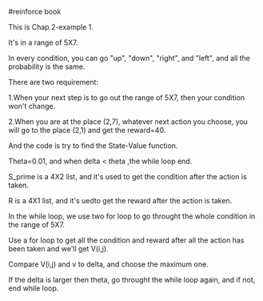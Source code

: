 #reinforce book

This is Chap 2-example 1.

It's in a range of 5X7.

In every condition, you can go "up", "down", "right", and "left", and all the probability is the same.

There are two requirement:

1.When your next step is to go out the range of 5X7, then your condition won't change.

2.When you are at the place (2,7), whatever next action you choose, you will go to the place (2,1) and get the reward=40.

And the code is try to find the State-Value function.

Theta=0.01, and when delta < theta ,the while loop end.

S_prime is a 4X2 list, and it's used to get the condition after the action is taken.

R is a  4X1 list, and it's uedto get the reward after the action is taken.

In the while loop, we use two for loop to go throught the whole condition in the range of 5X7.

Use a for loop to get all the condition and reward after all the action has been taken and we'll get V(i,j).

Compare V(i,j) and v to delta, and choose the maximum one.

If the delta is larger then theta, go throught the while loop again, and if not, end while loop.
